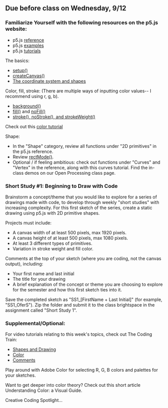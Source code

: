 ## Due before class on Wednesday, 9/12

### Familiarize Yourself with the following resources on the p5.js website:
* p5.js [reference](https://p5js.org/reference/)
* p5.js [examples](https://p5js.org/examples/)
* p5.js [tutorials](https://p5js.org/tutorials/)

The basics:

* [setup()](https://p5js.org/reference/p5/setup/)
* [createCanvas()](https://p5js.org/reference/p5/createCanvas/)
* [The coordinate system and shapes](https://archive.p5js.org/learn/coordinate-system-and-shapes.html)

Color, fill, stroke:
(There are multiple ways of inputting color values-- I recommend using r, g, b).

* [background()](https://p5js.org/reference/p5/background/)
* [fill()](https://p5js.org/reference/p5/fill/) and [noFill()](https://p5js.org/reference/p5/noFill/)
* [stroke(), noStroke(), and strokeWeight()](https://p5js.org/reference/p5/stroke/)

Check out this [color tutorial](https://archive.p5js.org/learn/color.html)

Shape:
* In the "Shape" category, review all functions under "2D primitives" in the p5.js reference.
* Review [rectMode()](https://p5js.org/reference/p5/rectMode/).
* Optional / if feeling ambitious: check out functions under "Curves" and "Vertex" in the reference, along with this curves tutorial.
Find the in-class demos on our Open Processing class page.

### Short Study #1: Beginning to Draw with Code
Brainstorm a concept/theme that you would like to explore for a series of drawings made with code, to develop through weekly "short studies" with increasing complexity. For this first sketch of the series, create a static drawing using p5.js with 2D primitive shapes.

Projects must include:

* A canvas width of at least 500 pixels, max 1920 pixels.
* A canvas height of at least 500 pixels, max 1080 pixels.
* At least 3 different types of primitives.
* Variation in stroke weight and fill color.

Comments at the top of your sketch (where you are coding, not the canvas output), including:
* Your first name and last initial
* The title for your drawing
* A brief explanation of the concept or theme you are choosing to explore for the semester and how this first sketch ties into it.

Save the completed sketch as "SS1_[FirstName + Last Initial]" (for example, "SS1_OferS"). Zip the folder and submit it to the class brightspace in the assignment called "Short Study 1".  


### Supplemental/Optional:
For video tutorials relating to this week's topics, check out The Coding Train:

* [Shapes and Drawing](https://thecodingtrain.com/tracks/code-programming-with-p5-js/code/1-intro/3-shapes-drawing)
* [Color](https://thecodingtrain.com/tracks/code-programming-with-p5-js/code/1-intro/4-color)
* [Comments](https://thecodingtrain.com/tracks/code-programming-with-p5-js/code/1-intro/6-comments)

Play around with Adobe Color for selecting R, G, B colors and palettes for your sketches.

Want to get deeper into color theory? Check out this short article Understanding Color: a Visual Guide.

Creative Coding Spotlight...
